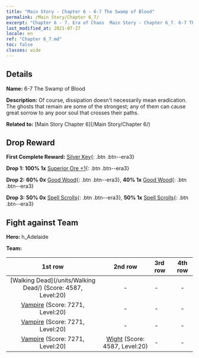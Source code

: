 ```yaml
---
title: "Main Story - Chapter 6 - 6-7 The Swamp of Blood"
permalink: /Main Story/Chapter 6_7/
excerpt: "Chapter 6 - 7. Era of Chaos  Main Story - Chapter 6_7. 6-7 The Swamp of Blood"
last_modified_at: 2021-07-27
locale: en
ref: "Chapter 6_7.md"
toc: false
classes: wide
---
```


## Details

 **Name:** 6-7 The Swamp of Blood

 **Description:** Of course, dissipation doesn't necessarily mean eradication. The ghosts that remain are some of the strongest; any of them can cause great sorrow to any poor soul that crosses their paths.

 **Related to:** [Main Story Chapter 6](/Main Story/Chapter 6/)

## Drop Reward

 **First Complete Reward:** [Silver Key](/Items/con_693/){: .btn .btn--era3}

 **Drop 1:** **100% 1x** [Superior Ore +1](/Items/mat_19/){: .btn .btn--era3}

 **Drop 2:** **60% 0x** [Good Wood](/Items/mat_13/){: .btn .btn--era3}, **40% 1x** [Good Wood](/Items/mat_13/){: .btn .btn--era3}

 **Drop 3:** **50% 0x** [Spell Scrolls](/Items/con_694/){: .btn .btn--era3}, **50% 1x** [Spell Scrolls](/Items/con_694/){: .btn .btn--era3}


## Fight against Team
 **Hero:** h_Adelaide

 **Team:**


  | 1st row | 2nd row | 3rd row | 4th row |
  |:----:|:----:|:----|:----:|
  | [Walking Dead](/units/Walking Dead/) (Score: 4587, Level:20)  | - | - | - |
  | [Vampire](/units/Vampire/) (Score: 7271, Level:20)  | - | - | - |
  | [Vampire](/units/Vampire/) (Score: 7271, Level:20)  | - | - | - |
  | [Vampire](/units/Vampire/) (Score: 7271, Level:20)  | [Wight](/units/Wight/) (Score: 4587, Level:20)  | - | - |


